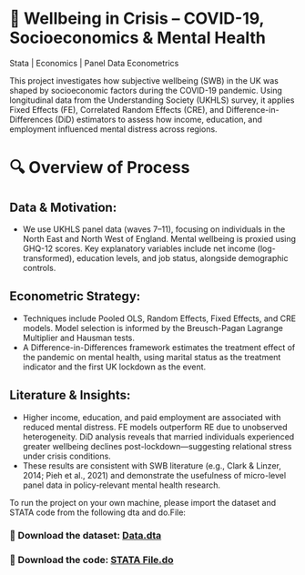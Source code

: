# 📁 **Wellbeing in Crisis – COVID-19, Socioeconomics & Mental Health**  
Stata | Economics | Panel Data Econometrics

This project investigates how subjective wellbeing (SWB) in the UK was shaped by socioeconomic factors during the COVID-19 pandemic. Using longitudinal data from the Understanding Society (UKHLS) survey, it applies Fixed Effects (FE), Correlated Random Effects (CRE), and Difference-in-Differences (DiD) estimators to assess how income, education, and employment influenced mental distress across regions.

# 🔍 Overview of Process

## Data & Motivation:
- We use UKHLS panel data (waves 7–11), focusing on individuals in the North East and North West of England. Mental wellbeing is proxied using GHQ-12 scores. Key explanatory variables include net income (log-transformed), education levels, and job status, alongside demographic controls.

## Econometric Strategy:
- Techniques include Pooled OLS, Random Effects, Fixed Effects, and CRE models. Model selection is informed by the Breusch-Pagan Lagrange Multiplier and Hausman tests.  
- A Difference-in-Differences framework estimates the treatment effect of the pandemic on mental health, using marital status as the treatment indicator and the first UK lockdown as the event.

## Literature & Insights:
- Higher income, education, and paid employment are associated with reduced mental distress. FE models outperform RE due to unobserved heterogeneity. DiD analysis reveals that married individuals experienced greater wellbeing declines post-lockdown—suggesting relational stress under crisis conditions.  
- These results are consistent with SWB literature (e.g., Clark & Linzer, 2014; Pieh et al., 2021) and demonstrate the usefulness of micro-level panel data in policy-relevant mental health research.

To run the project on your own machine, please import the dataset and STATA code from the following dta and do.File:
### 📂 Download the dataset: [Data.dta](./Data.dta)

### 📂 Download the code: [STATA File.do](./STATA%20File.do)
